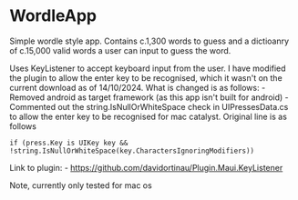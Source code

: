 # WordleApp
Simple wordle style app. Contains c.1,300 words to guess and a dictioanry of c.15,000 valid words a user can input to guess the word.

Uses KeyListener to accept keyboard input from the user. I have modified the plugin to allow the enter key to be recognised, which it wasn't on the current download as of 14/10/2024. What is changed is as follows:
    - Removed android as target framework (as this app isn't built for android)
    - Commented out the string.IsNullOrWhiteSpace check in UIPressesData.cs to allow the enter key to be recognised for mac catalyst. Original line is as follows

    if (press.Key is UIKey key && !string.IsNullOrWhiteSpace(key.CharactersIgnoringModifiers))

Link to plugin:
    - https://github.com/davidortinau/Plugin.Maui.KeyListener


Note, currently only tested for mac os